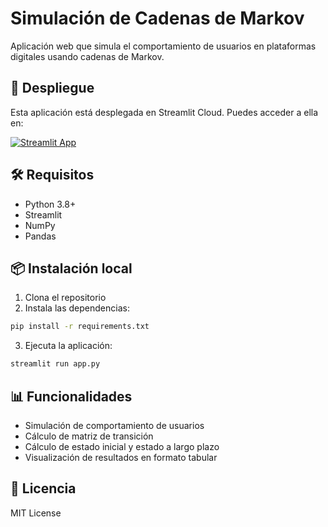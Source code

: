 # Simulación de Cadenas de Markov

Aplicación web que simula el comportamiento de usuarios en plataformas digitales usando cadenas de Markov.

## 🚀 Despliegue

Esta aplicación está desplegada en Streamlit Cloud. Puedes acceder a ella en:

[![Streamlit App](https://static.streamlit.io/badges/streamlit_badge_black_white.svg)](https://tu-app.streamlit.app)

## 🛠️ Requisitos

- Python 3.8+
- Streamlit
- NumPy
- Pandas

## 📦 Instalación local

1. Clona el repositorio
2. Instala las dependencias:
```bash
pip install -r requirements.txt
```
3. Ejecuta la aplicación:
```bash
streamlit run app.py
```

## 📊 Funcionalidades

- Simulación de comportamiento de usuarios
- Cálculo de matriz de transición
- Cálculo de estado inicial y estado a largo plazo
- Visualización de resultados en formato tabular

## 📝 Licencia

MIT License
